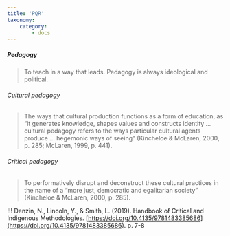 ```yaml
---
title: 'PQR'
taxonomy:
    category:
        - docs
---
```


##### Pedagogy
> To teach in a way that leads. Pedagogy is always ideological and political.

###### Cultural pedagogy
> The ways that cultural production functions as a form of education, as “it generates knowledge, shapes values and constructs identity … cultural pedagogy refers to the ways particular cultural agents produce … hegemonic ways of seeing” (Kincheloe & McLaren, 2000, p. 285; McLaren, 1999, p. 441).

###### Critical pedagogy
> To performatively disrupt and deconstruct these cultural practices in the name of a “more just, democratic and egalitarian society” (Kincheloe & McLaren, 2000, p. 285).

!!! Denzin, N., Lincoln, Y., & Smith, L. (2019). Handbook of Critical and Indigenous Methodologies. [https://doi.org/10.4135/9781483385686](https://doi.org/10.4135/9781483385686). p. 7-8

